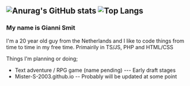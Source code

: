 ![Anurag's GitHub stats](https://github-readme-stats.vercel.app/api?username=Mister-S-2003&show_icons=true&theme=onedark)
![Top Langs](https://github-readme-stats.vercel.app/api/top-langs/?username=Mister-S-2003&layout=compact&theme=onedark)
---

### My name is Gianni Smit

I'm a 20 year old guy from the Netherlands and I like to code things from time to time in my free time. Primairily in TS/JS, PHP and HTML/CSS

Things I'm planning or doing;
- Text adventure / RPG game (name pending) --- Early draft stages
- Mister-S-2003.github.io -- Probably will be updated at some point

<!--
**Mister-S-2003/Mister-S-2003** is a ✨ _special_ ✨ repository because its `README.md` (this file) appears on your GitHub profile.

Here are some ideas to get you started:

- 🔭 I’m currently working on ...
- 🌱 I’m currently learning ...
- 👯 I’m looking to collaborate on ...
- 🤔 I’m looking for help with ...
- 💬 Ask me about ...
- 📫 How to reach me: ...
- 😄 Pronouns: ...
- ⚡ Fun fact: ...
-->
